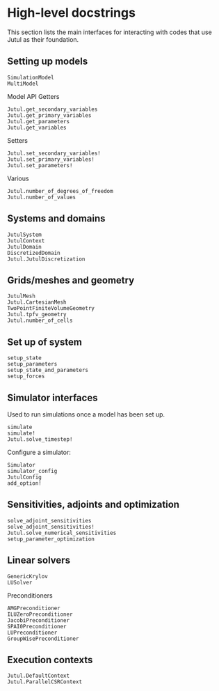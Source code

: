 
# High-level docstrings
This section lists the main interfaces for interacting with codes that use Jutul as their foundation.

## Setting up models
```@docs
SimulationModel
MultiModel
```

Model API
Getters
```@docs
Jutul.get_secondary_variables
Jutul.get_primary_variables
Jutul.get_parameters
Jutul.get_variables
```
Setters
```@docs
Jutul.set_secondary_variables!
Jutul.set_primary_variables!
Jutul.set_parameters!
```
Various

```@docs
Jutul.number_of_degrees_of_freedom
Jutul.number_of_values
```
## Systems and domains
```@docs
JutulSystem
JutulContext
JutulDomain
DiscretizedDomain
Jutul.JutulDiscretization
```

## Grids/meshes and geometry
```@docs
JutulMesh
Jutul.CartesianMesh
TwoPointFiniteVolumeGeometry
Jutul.tpfv_geometry
Jutul.number_of_cells
```

## Set up of system
```@docs
setup_state
setup_parameters
setup_state_and_parameters
setup_forces
```

## Simulator interfaces
Used to run simulations once a model has been set up.

```@docs
simulate
simulate!
Jutul.solve_timestep!
```
Configure a simulator:
```@docs
Simulator
simulator_config
JutulConfig
add_option!
```
## Sensitivities, adjoints and optimization

```@docs
solve_adjoint_sensitivities
solve_adjoint_sensitivities!
Jutul.solve_numerical_sensitivities
setup_parameter_optimization
```

## Linear solvers
```@docs
GenericKrylov
LUSolver
```


Preconditioners
```@docs
AMGPreconditioner
ILUZeroPreconditioner
JacobiPreconditioner
SPAI0Preconditioner
LUPreconditioner
GroupWisePreconditioner
```

## Execution contexts
```@docs
Jutul.DefaultContext
Jutul.ParallelCSRContext
```